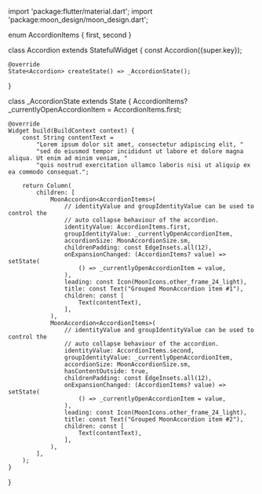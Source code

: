 import 'package:flutter/material.dart';
import 'package:moon_design/moon_design.dart';

enum AccordionItems { first, second }

class Accordion extends StatefulWidget { 
    const Accordion({super.key});

    @override
    State<Accordion> createState() => _AccordionState();
}

class _AccordionState extends State<Accordion> {
    AccordionItems? _currentlyOpenAccordionItem = AccordionItems.first;

    @override
    Widget build(BuildContext context) {
        const String contentText = 
            "Lorem ipsum dolor sit amet, consectetur adipiscing elit, "
            "sed do eiusmod tempor incididunt ut labore et dolore magna aliqua. Ut enim ad minim veniam, "
            "quis nostrud exercitation ullamco laboris nisi ut aliquip ex ea commodo consequat.";

        return Column(
            children: [
                MoonAccordion<AccordionItems>(
                    // identityValue and groupIdentityValue can be used to control the 
                    // auto collapse behaviour of the accordion.
                    identityValue: AccordionItems.first,
                    groupIdentityValue: _currentlyOpenAccordionItem,
                    accordionSize: MoonAccordionSize.sm,
                    childrenPadding: const EdgeInsets.all(12),
                    onExpansionChanged: (AccordionItems? value) => setState(
                        () => _currentlyOpenAccordionItem = value,
                    ),
                    leading: const Icon(MoonIcons.other_frame_24_light),
                    title: const Text("Grouped MoonAccordion item #1"),
                    children: const [
                        Text(contentText),
                    ],
                ),
                MoonAccordion<AccordionItems>(
                    // identityValue and groupIdentityValue can be used to control the 
                    // auto collapse behaviour of the accordion.
                    identityValue: AccordionItems.second,
                    groupIdentityValue: _currentlyOpenAccordionItem,
                    accordionSize: MoonAccordionSize.sm,
                    hasContentOutside: true,
                    childrenPadding: const EdgeInsets.all(12),
                    onExpansionChanged: (AccordionItems? value) => setState(
                        () => _currentlyOpenAccordionItem = value,
                    ),
                    leading: const Icon(MoonIcons.other_frame_24_light),
                    title: const Text("Grouped MoonAccordion item #2"),
                    children: const [
                        Text(contentText),
                    ],
                ),
            ],
        );
    }
}